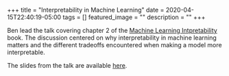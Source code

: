 +++
title =  "Interpretability in Machine Learning"
date = 2020-04-15T22:40:19-05:00
tags = []
featured_image = ""
description = ""
+++

Ben lead the talk covering chapter 2 of the [Machine Learning Intpretability](https://christophm.github.io/interpretable-ml-book) book. The discussion centered on why interpretability in machine learning matters and the different tradeoffs encountered when making a model more interpretable.

The slides from the talk are available [here](https://github.com/HSV-AI/presentations/raw/master/2020/200415_Interpetability.pdf).
